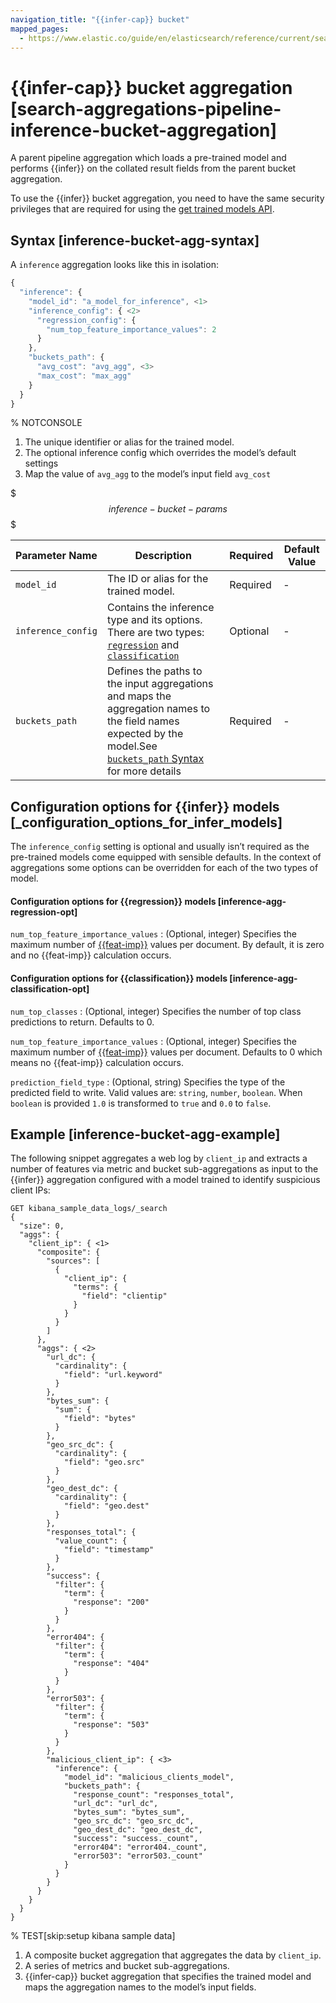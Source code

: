 ```yaml
---
navigation_title: "{{infer-cap}} bucket"
mapped_pages:
  - https://www.elastic.co/guide/en/elasticsearch/reference/current/search-aggregations-pipeline-inference-bucket-aggregation.html
---
```


# {{infer-cap}} bucket aggregation [search-aggregations-pipeline-inference-bucket-aggregation]


A parent pipeline aggregation which loads a pre-trained model and performs {{infer}} on the collated result fields from the parent bucket aggregation.

To use the {{infer}} bucket aggregation, you need to have the same security privileges that are required for using the [get trained models API](https://www.elastic.co/docs/api/doc/elasticsearch/operation/operation-ml-get-trained-models).

## Syntax [inference-bucket-agg-syntax]

A `inference` aggregation looks like this in isolation:

```js
{
  "inference": {
    "model_id": "a_model_for_inference", <1>
    "inference_config": { <2>
      "regression_config": {
        "num_top_feature_importance_values": 2
      }
    },
    "buckets_path": {
      "avg_cost": "avg_agg", <3>
      "max_cost": "max_agg"
    }
  }
}
```
% NOTCONSOLE

1. The unique identifier or alias for the trained model.
2. The optional inference config which overrides the model’s default settings
3. Map the value of `avg_agg` to the model’s input field `avg_cost`


$$$inference-bucket-params$$$

| Parameter Name | Description | Required | Default Value |
| --- | --- | --- | --- |
| `model_id` | The ID or alias for the trained model. | Required | - |
| `inference_config` | Contains the inference type and its options. There are two types: [`regression`](#inference-agg-regression-opt) and [`classification`](#inference-agg-classification-opt) | Optional | - |
| `buckets_path` | Defines the paths to the input aggregations and maps the aggregation names to the field names expected by the model.See [`buckets_path` Syntax](/reference/aggregations/pipeline.md#buckets-path-syntax) for more details | Required | - |


## Configuration options for {{infer}} models [_configuration_options_for_infer_models]

The `inference_config` setting is optional and usually isn’t required as the pre-trained models come equipped with sensible defaults. In the context of aggregations some options can be overridden for each of the two types of model.


#### Configuration options for {{regression}} models [inference-agg-regression-opt]

`num_top_feature_importance_values`
:   (Optional, integer) Specifies the maximum number of [{{feat-imp}}](docs-content://explore-analyze/machine-learning/data-frame-analytics/ml-feature-importance.md) values per document. By default, it is zero and no {{feat-imp}} calculation occurs.


#### Configuration options for {{classification}} models [inference-agg-classification-opt]

`num_top_classes`
:   (Optional, integer) Specifies the number of top class predictions to return. Defaults to 0.

`num_top_feature_importance_values`
:   (Optional, integer) Specifies the maximum number of [{{feat-imp}}](docs-content://explore-analyze/machine-learning/data-frame-analytics/ml-feature-importance.md) values per document. Defaults to 0 which means no {{feat-imp}} calculation occurs.

`prediction_field_type`
:   (Optional, string) Specifies the type of the predicted field to write. Valid values are: `string`, `number`, `boolean`. When `boolean` is provided `1.0` is transformed to `true` and `0.0` to `false`.


## Example [inference-bucket-agg-example]

The following snippet aggregates a web log by `client_ip` and extracts a number of features via metric and bucket sub-aggregations as input to the {{infer}} aggregation configured with a model trained to identify suspicious client IPs:

```console
GET kibana_sample_data_logs/_search
{
  "size": 0,
  "aggs": {
    "client_ip": { <1>
      "composite": {
        "sources": [
          {
            "client_ip": {
              "terms": {
                "field": "clientip"
              }
            }
          }
        ]
      },
      "aggs": { <2>
        "url_dc": {
          "cardinality": {
            "field": "url.keyword"
          }
        },
        "bytes_sum": {
          "sum": {
            "field": "bytes"
          }
        },
        "geo_src_dc": {
          "cardinality": {
            "field": "geo.src"
          }
        },
        "geo_dest_dc": {
          "cardinality": {
            "field": "geo.dest"
          }
        },
        "responses_total": {
          "value_count": {
            "field": "timestamp"
          }
        },
        "success": {
          "filter": {
            "term": {
              "response": "200"
            }
          }
        },
        "error404": {
          "filter": {
            "term": {
              "response": "404"
            }
          }
        },
        "error503": {
          "filter": {
            "term": {
              "response": "503"
            }
          }
        },
        "malicious_client_ip": { <3>
          "inference": {
            "model_id": "malicious_clients_model",
            "buckets_path": {
              "response_count": "responses_total",
              "url_dc": "url_dc",
              "bytes_sum": "bytes_sum",
              "geo_src_dc": "geo_src_dc",
              "geo_dest_dc": "geo_dest_dc",
              "success": "success._count",
              "error404": "error404._count",
              "error503": "error503._count"
            }
          }
        }
      }
    }
  }
}
```
% TEST[skip:setup kibana sample data]

1. A composite bucket aggregation that aggregates the data by `client_ip`.
2. A series of metrics and bucket sub-aggregations.
3. {{infer-cap}} bucket aggregation that specifies the trained model and maps the aggregation names to the model’s input fields.




